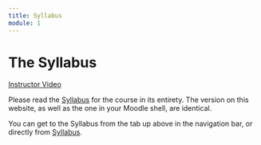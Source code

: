```yaml
---
title: Syllabus
module: 1
---
```


# The Syllabus

<!-- rebuild this video -->

<a href="//www.youtube.com/embed/PCh0WZqN9Cg" data-lity>Instructor Video</a>

Please read the <a href="https://moodle.umt.edu/pluginfile.php/2008071/course/section/627635/Syllabus.pdf?time=1590768842791">Syllabus</a> for the course in its entirety. The version on this website, as well as the one in your Moodle shell, are identical.

You can get to the Syllabus from the tab up above in the navigation bar, or directly from <a href="https://moodle.umt.edu/pluginfile.php/2008071/course/section/627635/Syllabus.pdf?time=1590768842791" target="_blank">Syllabus</a>.

